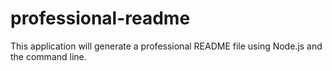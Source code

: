 # professional-readme
This application will generate a professional README file using Node.js and the command line.

